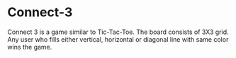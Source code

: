 # Connect-3

Connect 3 is a game similar to Tic-Tac-Toe. The board consists of 3X3 grid. Any user who fills either vertical, horizontal or diagonal line with same color wins the game.
